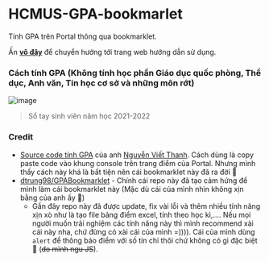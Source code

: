 # HCMUS-GPA-bookmarlet
Tính GPA trên Portal thông qua bookmarklet.

Ấn [**vô đây**](https://ngntrgduc.github.io/HCMUS-GPA-bookmarklet) để chuyển hướng tới trang web hướng dẫn sử dụng.

### Cách tính GPA (Không tính học phần Giáo dục quốc phòng, Thể dục, Anh văn, Tin học cơ sở và những môn rớt)
![image](https://user-images.githubusercontent.com/47920109/170811023-856c84e6-80e2-43fe-90f7-a1f62a8d9629.png)
> Sổ tay sinh viên năm học 2021-2022

### Credit
- [Source code tính GPA](https://gist.github.com/shivaluma/e1f420be1d3cf8e6c6287539e8abcf89) 
của anh [Nguyễn Viết Thanh](https://github.com/shivaluma). 
Cách dùng là copy paste code vào khung console trên trang điểm của Portal. 
Nhưng mình thấy cách này khá là bất tiện nên cái bookmarklet này đã ra đời 🎉
- [dtrung98/GPABookmarklet](https://github.com/dtrung98/GPABookmarklet) - Chính cái repo này đã tạo cảm hứng để mình làm cái bookmarklet này (Mặc dù cái của mình nhìn không xịn bằng của anh ấy 🥲)
    - Gần đây repo này đã được update, fix vài lỗi và thêm nhiều tính năng 
    xịn xò như là tạo file bảng điểm excel, tính theo học kì,.... Nếu mọi người 
    muốn trải nghiệm các tính năng này thì mình recommend xài cái này nha,
     chứ đừng có xài cái của mình =)))). 
     Cái của mình dùng `alert` để thông báo điểm với số tín chỉ thôi chứ không có gì đặc biệt 🥲 (~~do mình ngu JS~~).